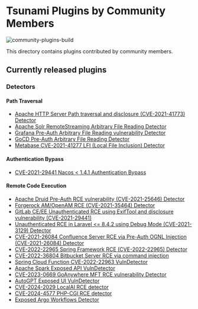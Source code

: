 # Tsunami Plugins by Community Members

![community-plugins-build](https://github.com/google/tsunami-security-scanner-plugins/workflows/community-plugins-build/badge.svg)

This directory contains plugins contributed by community members.

## Currently released plugins

### Detectors

#### Path Traversal
*   [Apache HTTP Server Path traversal and disclosure (CVE-2021-41773) Detector](https://github.com/google/tsunami-security-scanner-plugins/tree/master/community/detectors/apache_http_server_cve_2021_41773)
*   [Apache Solr RemoteStreaming Arbitrary File Reading Detector](https://github.com/google/tsunami-security-scanner-plugins/tree/master/community/detectors/apache_solr_arbitrary_file_reading)
*   [Grafana Pre-Auth Arbitrary File Reading vulnerability Detector](https://github.com/google/tsunami-security-scanner-plugins/tree/master/community/detectors/grafana_arbitrary_file_reading_cve_2021_43798)
*   [GoCD Pre-Auth Arbitrary File Reading Detector](https://github.com/google/tsunami-security-scanner-plugins/tree/master/community/detectors/gocd_arbitrary_file_reading)
*   [Metabase CVE-2021-41277 LFI (Local File Inclusion) Detector](https://github.com/google/tsunami-security-scanner-plugins/tree/master/community/detectors/metabase_cve_2021_41277)

#### Authentication Bypass
*   [CVE-2021-29441 Nacos < 1.4.1 Authentication Bypass](https://github.com/google/tsunami-security-scanner-plugins/tree/master/community/detectors/nacos_cve_2021_29441)

#### Remote Code Execution

*   [Apache Druid Pre-Auth RCE vulnerability (CVE-2021-25646) Detector](https://github.com/google/tsunami-security-scanner-plugins/tree/master/community/detectors/apache_druid_preauth_rce_cve_2021_25646)
*   [Forgerock AM/OpenAM RCE (CVE-2021-35464) Detector](https://github.com/google/tsunami-security-scanner-plugins/tree/master/community/detectors/rce/cve202135464)
*   [GitLab CE/EE Unauthenticated RCE using ExifTool and disclosure
    vulnerability
    (CVE-2021-29441)](https://github.com/google/tsunami-security-scanner-plugins/tree/master/community/detectors/gitlab_cve_2021_22205)
*   [Unauthenticated RCE in Laravel <= 8.4.2 using Debug Mode (CVE-2021-3129)
    Detector](https://github.com/google/tsunami-security-scanner-plugins/tree/master/community/detectors/laravel_cve_2021_3129)
*   [CVE-2021-26084 Confluence Server RCE via Pre-Auth OGNL Injection
    (CVE-2021-26084)
    Detector](https://github.com/google/tsunami-security-scanner-plugins/tree/master/community/detectors/confluence_cve_2021_26084)
*   [CVE-2022-22965 Spring Framework RCE (CVE-2022-22965) Detector](https://github.com/google/tsunami-security-scanner-plugins/tree/master/community/detectors/spring_framework_cve_2022_22965)
*   [CVE-2022-36804 Bitbucket Server RCE via command injection](https://github.com/google/tsunami-security-scanner-plugins/tree/master/community/detectors/bitbucket_cve_2022_36804)
*   [Spring Cloud Function CVE-2022-22963 VulnDetector](https://github.com/google/tsunami-security-scanner-plugins/tree/master/community/detectors/spring_cloud_function_cve_2022_22963)
*   [Apache Spark Exposed API VulnDetector](https://github.com/google/tsunami-security-scanner-plugins/tree/master/community/detectors/rce/apache_spark_exposed_api)
*   [CVE-2023-0669 GoAnywhere MFT RCE vulnerability Detector](https://github.com/google/tsunami-security-scanner-plugins/tree/master/community/detectors/goanywhere_cve_2023_0669)
*   [AutoGPT Exposed UI VulnDetector](https://github.com/google/tsunami-security-scanner-plugins/tree/master/community/detectors/autogpt_exposed_ui)
*   [CVE-2024-2029 LocalAI RCE detector](https://github.com/google/tsunami-security-scanner-plugins/tree/master/community/detectors/localai_cve_2024_2029)
*   [CVE-2024-4577 PHP-CGI RCE detector](https://github.com/google/tsunami-security-scanner-plugins/tree/master/community/detectors/php_cve_2024_4577)
*   [Exposed Argo Workflows Detector](https://github.com/google/tsunami-security-scanner-plugins/tree/master/community/detectors/argoworkflows_exposed_ui)
